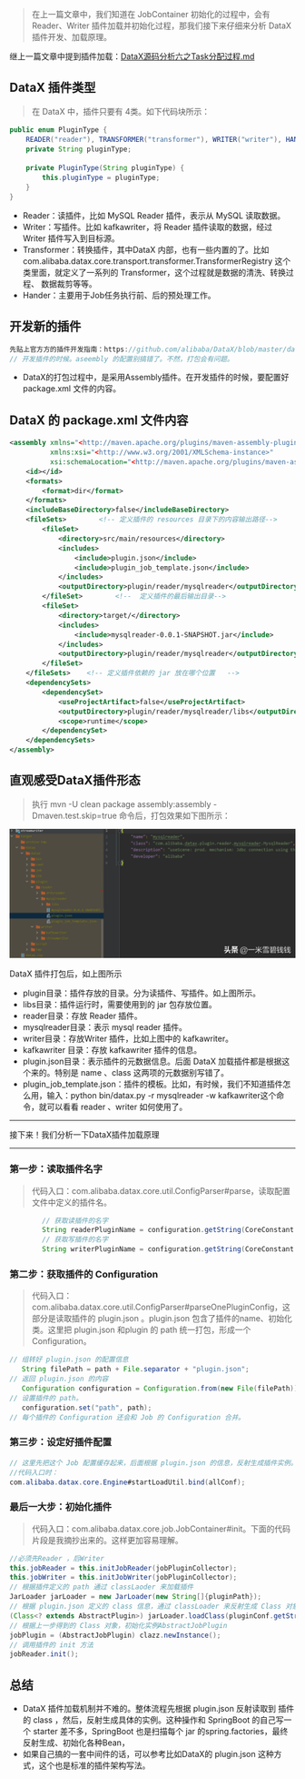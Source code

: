 > 在上一篇文章中，我们知道在 JobContainer 初始化的过程中，会有 Reader、Writer 插件加载并初始化过程，那我们接下来仔细来分析 DataX插件开发、加载原理。
> 

继上一篇文章中提到插件加载：[DataX源码分析六之Task分配过程.md](DataX源码分析六之Task分配过程.md) 

## **DataX 插件类型**

> 在 DataX 中，插件只要有 4类。如下代码块所示：
> 

```java
public enum PluginType {
    READER("reader"), TRANSFORMER("transformer"), WRITER("writer"), HANDLER("handler");
    private String pluginType;

    private PluginType(String pluginType) {
        this.pluginType = pluginType;
    }
}
```

- Reader：读插件，比如 MySQL Reader 插件，表示从 MySQL 读取数据。
- Writer：写插件。比如 kafkawriter，将 Reader 插件读取的数据，经过 Writer 插件写入到目标源。
- Transformer：转换插件，其中DataX 内部，也有一些内置的了。比如 com.alibaba.datax.core.transport.transformer.TransformerRegistry 这个类里面，就定义了一系列的 Transformer，这个过程就是数据的清洗、转换过程、 数据裁剪等等。
- Hander：主要用于Job任务执行前、后的预处理工作。

## **开发新的插件**

```java
先贴上官方方的插件开发指南：https://github.com/alibaba/DataX/blob/master/dataxPluginDev.md
// 开发插件的时候。aseembly 的配置别搞错了。不然，打包会有问题。
```

- DataX的打包过程中，是采用Assembly插件。在开发插件的时候，要配置好 package.xml 文件的内容。

## **DataX 的 package.xml 文件内容**

```xml
<assembly xmlns="<http://maven.apache.org/plugins/maven-assembly-plugin/assembly/1.1.0>"
          xmlns:xsi="<http://www.w3.org/2001/XMLSchema-instance>"
          xsi:schemaLocation="<http://maven.apache.org/plugins/maven-assembly-plugin/assembly/1.1.0> <http://maven.apache.org/xsd/assembly-1.1.0.xsd>">
    <id></id>
    <formats>
        <format>dir</format>
    </formats>
    <includeBaseDirectory>false</includeBaseDirectory>
    <fileSets>        <!-- 定义插件的 resources 目录下的内容输出路径-->
        <fileSet>
            <directory>src/main/resources</directory>
            <includes>
                <include>plugin.json</include>
                <include>plugin_job_template.json</include>
            </includes>
            <outputDirectory>plugin/reader/mysqlreader</outputDirectory>
        </fileSet>        <!--  定义插件的最后输出目录-->
        <fileSet>
            <directory>target/</directory>
            <includes>
                <include>mysqlreader-0.0.1-SNAPSHOT.jar</include>
            </includes>
            <outputDirectory>plugin/reader/mysqlreader</outputDirectory>
        </fileSet>
    </fileSets>    <!-- 定义插件依赖的 jar 放在哪个位置   -->
    <dependencySets>
        <dependencySet>
            <useProjectArtifact>false</useProjectArtifact>
            <outputDirectory>plugin/reader/mysqlreader/libs</outputDirectory>
            <scope>runtime</scope>
        </dependencySet>
    </dependencySets>
</assembly>

```

## **直观感受DataX插件形态**

> 执行 mvn -U clean package assembly:assembly -Dmaven.test.skip=true 命令后，打包效果如下图所示：
> 

![Alt text](images/datax_07_01.png)

DataX 插件打包后，如上图所示

- plugin目录：插件存放的目录。分为读插件、写插件。如上图所示。
- libs目录：插件运行时，需要使用到的 jar 包存放位置。
- reader目录：存放 Reader 插件。
- mysqlreader目录：表示 mysql reader 插件。
- writer目录：存放Writer 插件，比如上图中的 kafkawriter。
- kafkawriter 目录：存放 kafkawriter 插件的信息。
- plugin.json目录：表示插件的元数据信息。后面 DataX 加载插件都是根据这个来的。特别是 name 、class 这两项的元数据别写错了。
- plugin_job_template.json：插件的模板。比如，有时候，我们不知道插件怎么用，输入：python bin/datax.py -r mysqlreader -w kafkawriter这个命令，就可以看看 reader 、writer 如何使用了。

---

接下来！我们分析一下DataX插件加载原理

---

### **第一步：读取插件名字**

> 代码入口：com.alibaba.datax.core.util.ConfigParser#parse，读取配置文件中定义的插件名。
> 

```java
        // 获取读插件的名字
        String readerPluginName = configuration.getString(CoreConstant.DATAX_JOB_CONTENT_READER_NAME);
        // 获取写插件的名字
        String writerPluginName = configuration.getString(CoreConstant.DATAX_JOB_CONTENT_WRITER_NAME);
```

### **第二步：获取插件的 Configuration**

> 代码入口：com.alibaba.datax.core.util.ConfigParser#parseOnePluginConfig，这部分是读取插件的 plugin.json 。plugin.json 包含了插件的name、初始化类。这里把 plugin.json 和plugin 的 path 统一打包，形成一个 Configuration。
> 

```java
// 组转好 plugin.json 的配置信息
   String filePath = path + File.separator + "plugin.json";
// 返回 plugin.json 的内容
   Configuration configuration = Configuration.from(new File(filePath));
// 设置插件的 path。
   configuration.set("path", path);
// 每个插件的 Configuration 还会和 Job 的 Configuration 合并。
```

### **第三步：设定好插件配置**

```java
// 这里先把这个 Job 配置缓存起来，后面根据 plugin.json 的信息，反射生成插件实例。这里是完整的信息了，包含了插件的具体的路径了。
//代码入口时：
com.alibaba.datax.core.Engine#startLoadUtil.bind(allConf);
```

### **最后一大步：初始化插件**

> 代码入口：com.alibaba.datax.core.job.JobContainer#init。下面的代码片段是我摘抄出来的。这样更加容易理解。
> 

```java
//必须先Reader ，后Writer
this.jobReader = this.initJobReader(jobPluginCollector);
this.jobWriter = this.initJobWriter(jobPluginCollector);
// 根据插件定义的 path 通过 classLaoder 来加载插件
JarLoader jarLoader = new JarLoader(new String[]{pluginPath});
// 根据 plugin.json 定义的 class 信息，通过 classLoader 来反射生成 Class 对象
(Class<? extends AbstractPlugin>) jarLoader.loadClass(pluginConf.getString("class") + "$" + pluginRunType.value())
// 根据上一步得到的 Class 对象，初始化实例AbstractJobPlugin 
jobPlugin = (AbstractJobPlugin) clazz.newInstance();
// 调用插件的 init 方法
jobReader.init();
```

## **总结**

- DataX 插件加载机制并不难的。整体流程先根据 plugin.json 反射读取到 插件的 class ，然后，反射生成具体的实例。这种操作和 SpringBoot 的自己写一个 starter 差不多，SpringBoot 也是扫描每个 jar 的spring.factories，最终反射生成、初始化各种Bean，
- 如果自己搞的一套中间件的话，可以参考比如DataX的 plugin.json 这种方式，这个也是标准的插件架构写法。